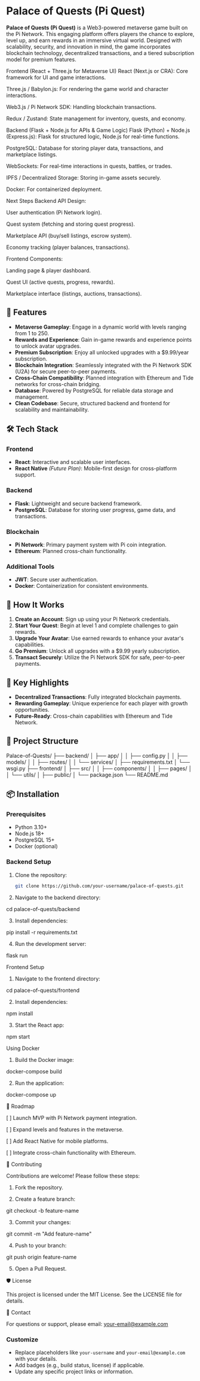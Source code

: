 # Palace of Quests (Pi Quest)

**Palace of Quests (Pi Quest)** is a Web3-powered metaverse game built on the Pi Network. This engaging platform offers players the chance to explore, level up, and earn rewards in an immersive virtual world. Designed with scalability, security, and innovation in mind, the game incorporates blockchain technology, decentralized transactions, and a tiered subscription model for premium features.

Frontend (React + Three.js for Metaverse UI)
React (Next.js or CRA): Core framework for UI and game interactions.

Three.js / Babylon.js: For rendering the game world and character interactions.

Web3.js / Pi Network SDK: Handling blockchain transactions.

Redux / Zustand: State management for inventory, quests, and economy.

Backend (Flask + Node.js for APIs & Game Logic)
Flask (Python) + Node.js (Express.js): Flask for structured logic, Node.js for real-time functions.

PostgreSQL: Database for storing player data, transactions, and marketplace listings.

WebSockets: For real-time interactions in quests, battles, or trades.

IPFS / Decentralized Storage: Storing in-game assets securely.

Docker: For containerized deployment.

Next Steps
Backend API Design:

User authentication (Pi Network login).

Quest system (fetching and storing quest progress).

Marketplace API (buy/sell listings, escrow system).

Economy tracking (player balances, transactions).

Frontend Components:

Landing page & player dashboard.

Quest UI (active quests, progress, rewards).

Marketplace interface (listings, auctions, transactions).

## 🚀 Features

- **Metaverse Gameplay**: Engage in a dynamic world with levels ranging from 1 to 250.
- **Rewards and Experience**: Gain in-game rewards and experience points to unlock avatar upgrades.
- **Premium Subscription**: Enjoy all unlocked upgrades with a $9.99/year subscription.
- **Blockchain Integration**: Seamlessly integrated with the Pi Network SDK (U2A) for secure peer-to-peer payments.
- **Cross-Chain Compatibility**: Planned integration with Ethereum and Tide networks for cross-chain bridging.
- **Database**: Powered by PostgreSQL for reliable data storage and management.
- **Clean Codebase**: Secure, structured backend and frontend for scalability and maintainability.

## 🛠️ Tech Stack

### **Frontend**
- **React**: Interactive and scalable user interfaces.
- **React Native** *(Future Plan)*: Mobile-first design for cross-platform support.

### **Backend**
- **Flask**: Lightweight and secure backend framework.
- **PostgreSQL**: Database for storing user progress, game data, and transactions.

### **Blockchain**
- **Pi Network**: Primary payment system with Pi coin integration.
- **Ethereum**: Planned cross-chain functionality.

### **Additional Tools**
- **JWT**: Secure user authentication.
- **Docker**: Containerization for consistent environments.

## 📖 How It Works

1. **Create an Account**: Sign up using your Pi Network credentials.
2. **Start Your Quest**: Begin at level 1 and complete challenges to gain rewards.
3. **Upgrade Your Avatar**: Use earned rewards to enhance your avatar's capabilities.
4. **Go Premium**: Unlock all upgrades with a $9.99 yearly subscription.
5. **Transact Securely**: Utilize the Pi Network SDK for safe, peer-to-peer payments.

## 🔑 Key Highlights

- **Decentralized Transactions**: Fully integrated blockchain payments.
- **Rewarding Gameplay**: Unique experience for each player with growth opportunities.
- **Future-Ready**: Cross-chain capabilities with Ethereum and Tide Network.

## 📂 Project Structure

Palace-of-Quests/ ├── backend/ │   ├── app/ │   │   ├── config.py │   │   ├── models/ │   │   ├── routes/ │   │   └── services/ │   ├── requirements.txt │   └── wsgi.py ├── frontend/ │   ├── src/ │   │   ├── components/ │   │   ├── pages/ │   │   └── utils/ │   ├── public/ │   └── package.json └── README.md

## 📦 Installation

### **Prerequisites**
- Python 3.10+
- Node.js 18+
- PostgreSQL 15+
- Docker (optional)

### **Backend Setup**
1. Clone the repository:
   ```bash
   git clone https://github.com/your-username/palace-of-quests.git

2. Navigate to the backend directory:

cd palace-of-quests/backend


3. Install dependencies:

pip install -r requirements.txt


4. Run the development server:

flask run



Frontend Setup

1. Navigate to the frontend directory:

cd palace-of-quests/frontend


2. Install dependencies:

npm install


3. Start the React app:

npm start



Using Docker

1. Build the Docker image:

docker-compose build


2. Run the application:

docker-compose up



📅 Roadmap

[ ] Launch MVP with Pi Network payment integration.

[ ] Expand levels and features in the metaverse.

[ ] Add React Native for mobile platforms.

[ ] Integrate cross-chain functionality with Ethereum.


🤝 Contributing

Contributions are welcome! Please follow these steps:

1. Fork the repository.


2. Create a feature branch:

git checkout -b feature-name


3. Commit your changes:

git commit -m "Add feature-name"


4. Push to your branch:

git push origin feature-name


5. Open a Pull Request.



🛡️ License

This project is licensed under the MIT License. See the LICENSE file for details.

📧 Contact

For questions or support, please email: your-email@example.com

### Customize
- Replace placeholders like `your-username` and `your-email@example.com` with your details.
- Add badges (e.g., build status, license) if applicable.
- Update any specific project links or information.

